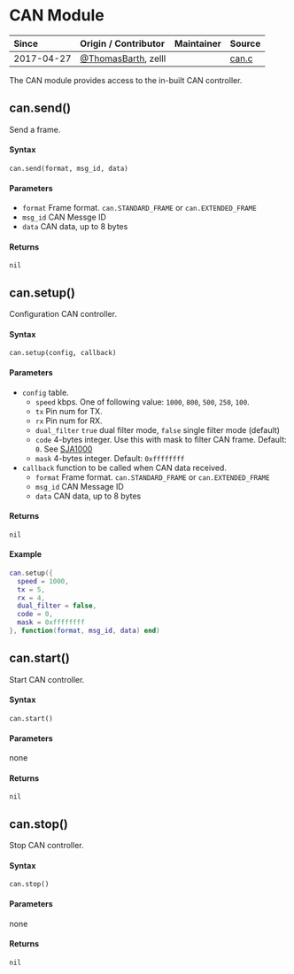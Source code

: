 # CAN Module
| Since  | Origin / Contributor  | Maintainer  | Source  |
| :----- | :-------------------- | :---------- | :------ |
| 2017-04-27 | [@ThomasBarth](https://github.com/ThomasBarth/ESP32-CAN-Driver/), zelll | | [can.c](../../components/modules/can.c)|

The CAN module provides access to the in-built CAN controller.


## can.send()
Send a frame.

#### Syntax
`can.send(format, msg_id, data)`

#### Parameters
- `format` Frame format. `can.STANDARD_FRAME` or `can.EXTENDED_FRAME`
- `msg_id` CAN Messge ID
- `data` CAN data, up to 8 bytes
  
#### Returns
`nil`


## can.setup()
Configuration CAN controller.

#### Syntax
`can.setup(config, callback)`

#### Parameters
- `config` table.
    - `speed` kbps. One of following value: `1000`, `800`, `500`, `250`, `100`.
    - `tx` Pin num for TX.
    - `rx` Pin num for RX.
    - `dual_filter` `true` dual filter mode, `false` single filter mode (default)
    - `code` 4-bytes integer. Use this with mask to filter CAN frame. Default: `0`. See [SJA1000](http://www.nxp.com/documents/data_sheet/SJA1000.pdf)
    - `mask` 4-bytes integer. Default: `0xffffffff`
- `callback` function to be called when CAN data received.
    - `format` Frame format. `can.STANDARD_FRAME` or `can.EXTENDED_FRAME`
    - `msg_id` CAN Message ID
    - `data` CAN data, up to 8 bytes
  
#### Returns
`nil`

#### Example
```lua
can.setup({
  speed = 1000,
  tx = 5,
  rx = 4,
  dual_filter = false,
  code = 0,
  mask = 0xffffffff
}, function(format, msg_id, data) end)
```

## can.start()
Start CAN controller.

#### Syntax
`can.start()`

#### Parameters
none

#### Returns
`nil`


## can.stop()
Stop CAN controller.

#### Syntax
`can.stop()`

#### Parameters
none

#### Returns
`nil`
